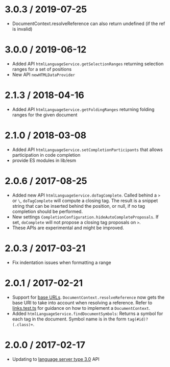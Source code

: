3.0.3 / 2019-07-25
==================
  * DocumentContext.resolveReference can also return undefined (if the ref is invalid)

3.0.0 / 2019-06-12
==================
  * Added API `htmlLanguageService.getSelectionRanges` returning selection ranges for a set of positions
  * New API `newHTMLDataProvider`

2.1.3 / 2018-04-16
==================
  * Added API `htmlLanguageService.getFoldingRanges` returning folding ranges for the given document

2.1.0 / 2018-03-08
==================
  * Added API `htmlLanguageService.setCompletionParticipants` that allows participation in code completion
  * provide ES modules in lib/esm

2.0.6 / 2017-08-25
==================
  * Added new API `htmlLanguageService.doTagComplete`. Called behind a `>` or `\`, `doTagComplete` will compute a closing tag. The result is a snippet string that can be inserted behind the position, or null, if no tag completion should be performed.
  * New settings `CompletionConfiguration.hideAutoCompleteProposals`. If set, `doComplete` will not propose a closing tag proposals on `>`.
  * These APIs are experimental and might be improved.

2.0.3 / 2017-03-21
==================
  * Fix indentation issues when formatting a range

2.0.1 / 2017-02-21
==================
  * Support for [base URLs](https://developer.mozilla.org/de/docs/Web/HTML/Element/base). `DocumentContext.resolveReference` now gets the base URI to take into account when resolving a reference. Refer to [links.test.ts](https://github.com/Microsoft/vscode-html-languageservice/blob/master/src/test/links.test.ts) for guidance on how to implement a `DocumentContext`.
  * Added `htmlLanguageService.findDocumentSymbols`: Returns a symbol for each tag in the document. Symbol name is in the form `tag(#id)?(.class)+`.

2.0.0 / 2017-02-17
==================
  * Updating to [language server type 3.0](https://github.com/Microsoft/vscode-languageserver-node/tree/master/types) API
